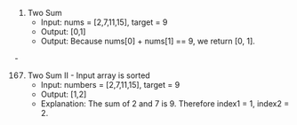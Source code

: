 1. Two Sum
   * Input: nums = [2,7,11,15], target = 9
   * Output: [0,1]
   * Output: Because nums[0] + nums[1] == 9, we return [0, 1].

\-

167. Two Sum II - Input array is sorted
     * Input: numbers = [2,7,11,15], target = 9
     * Output: [1,2]
     * Explanation: The sum of 2 and 7 is 9. Therefore index1 = 1, index2 = 2.
